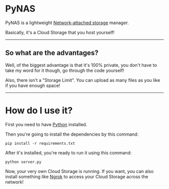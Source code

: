 # PyNAS

PyNAS is a lightweight <a href="https://en.wikipedia.org/wiki/Network-attached_storage">Network-attached storage</a> manager.

Basically, it's a <a herf="https://en.wikipedia.org/wiki/Cloud_storage">Cloud Storage</a> that you host yourself!

---

## So what are the advantages?
Well, of the biggest advantage is that it's 100% private, you don't have to take my word for it though, go through the code yourself!

Also, there isn't a "Storage Limit". You can upload as many files as you like if you have enough space!

---

# How do I use it?
First you need to have <a href="https://python.org">Python</a> installed.

Then you're going to install the dependencies by this command:
```
pip install -r requirements.txt
```

After it's installed, you're ready to run it using this command:

```
python server.py
```

Now, your very own Cloud Storage is running. If you want, you can also install something like <a href="https://ngrok.com">Ngrok</a> to access your Cloud Storage across the network!
